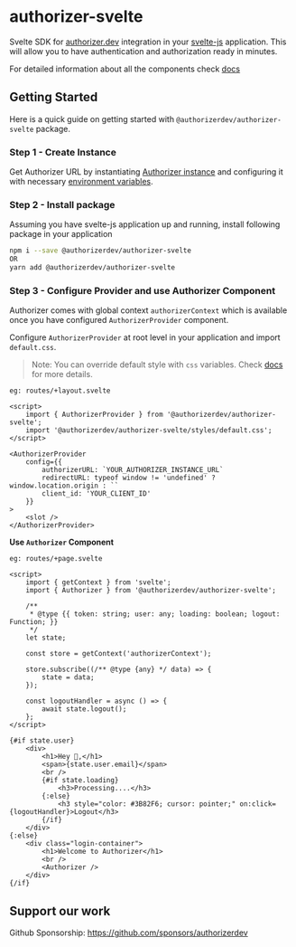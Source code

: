 # authorizer-svelte

Svelte SDK for [authorizer.dev](https://authorizer.dev) integration in your [svelte-js](https://svelte.dev/) application. This will allow you to have authentication and authorization ready in minutes.

For detailed information about all the components check [docs](https://docs.authorizer.dev/authorizer-svelte)

## Getting Started

Here is a quick guide on getting started with `@authorizerdev/authorizer-svelte` package.

### Step 1 - Create Instance

Get Authorizer URL by instantiating [Authorizer instance](/deployment) and configuring it with necessary [environment variables](/core/env).

### Step 2 - Install package

Assuming you have svelte-js application up and running, install following package in your application

```sh
npm i --save @authorizerdev/authorizer-svelte
OR
yarn add @authorizerdev/authorizer-svelte
```

### Step 3 - Configure Provider and use Authorizer Component

Authorizer comes with global context `authorizerContext` which is available once you have configured `AuthorizerProvider` component.

Configure `AuthorizerProvider` at root level in your application and import `default.css`.

> Note: You can override default style with `css` variables. Check [docs](https://docs.authorizer.dev/authorizer-svelte) for more details.

`eg: routes/+layout.svelte`

```svelte
<script>
	import { AuthorizerProvider } from '@authorizerdev/authorizer-svelte';
	import '@authorizerdev/authorizer-svelte/styles/default.css';
</script>

<AuthorizerProvider
    config={{
        authorizerURL: `YOUR_AUTHORIZER_INSTANCE_URL`
        redirectURL: typeof window != 'undefined' ? window.location.origin : ``
        client_id: 'YOUR_CLIENT_ID'
    }}
>
    <slot />
</AuthorizerProvider>
```

**Use `Authorizer` Component**

`eg: routes/+page.svelte`

```svelte
<script>
	import { getContext } from 'svelte';
	import { Authorizer } from '@authorizerdev/authorizer-svelte';

	/**
	 * @type {{ token: string; user: any; loading: boolean; logout: Function; }}
	 */
	let state;

	const store = getContext('authorizerContext');

	store.subscribe((/** @type {any} */ data) => {
		state = data;
	});

	const logoutHandler = async () => {
		await state.logout();
	};
</script>

{#if state.user}
	<div>
		<h1>Hey 👋,</h1>
		<span>{state.user.email}</span>
		<br />
		{#if state.loading}
			<h3>Processing....</h3>
		{:else}
			<h3 style="color: #3B82F6; cursor: pointer;" on:click={logoutHandler}>Logout</h3>
		{/if}
	</div>
{:else}
	<div class="login-container">
		<h1>Welcome to Authorizer</h1>
		<br />
		<Authorizer />
	</div>
{/if}
```

## Support our work

Github Sponsorship: https://github.com/sponsors/authorizerdev
